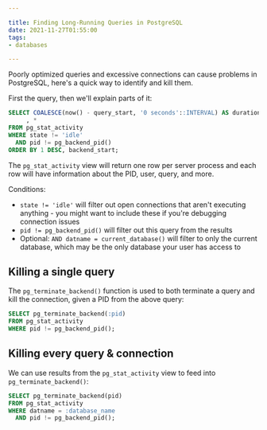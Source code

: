 ```yaml
---

title: Finding Long-Running Queries in PostgreSQL
date: 2021-11-27T01:55:00
tags:
- databases

---
```


Poorly optimized queries and excessive connections can cause problems in PostgreSQL, here's a quick way to identify and kill them.

First the query, then we'll explain parts of it:

```sql
SELECT COALESCE(now() - query_start, '0 seconds'::INTERVAL) AS duration
     , *
FROM pg_stat_activity
WHERE state != 'idle'
  AND pid != pg_backend_pid()
ORDER BY 1 DESC, backend_start;
```

The `pg_stat_activity` view will return one row per server process and each row will have information about the PID, user, query, and more.

Conditions:

- `state != 'idle'` will filter out open connections that aren't executing anything - you might want to include these if you're debugging connection issues
- `pid != pg_backend_pid()` will filter out this query from the results
- Optional: `AND datname = current_database()` will filter to only the current database, which may be the only database your user has access to

## Killing a single query

The `pg_terminate_backend()` function is used to both terminate a query and kill the connection, given a PID from the above query:

```sql
SELECT pg_terminate_backend(:pid)
FROM pg_stat_activity
WHERE pid != pg_backend_pid();
```

## Killing every query & connection

We can use results from the `pg_stat_activity` view to feed into `pg_terminate_backend()`:

```sql
SELECT pg_terminate_backend(pid)
FROM pg_stat_activity
WHERE datname = :database_name
  AND pid != pg_backend_pid();
```
